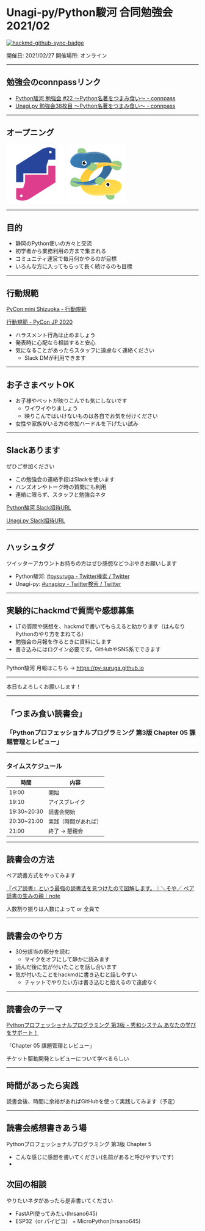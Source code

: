 # Unagi-py/Python駿河 合同勉強会 2021/02

[![hackmd-github-sync-badge](https://hackmd.io/4Smb9N4bR1qIuW0WC-gGlg/badge)](https://hackmd.io/4Smb9N4bR1qIuW0WC-gGlg)


<!-- ここにコラボレーションバッジを載せる -->

開催日: 2021/02/27
開催場所: オンライン

---

## 勉強会のconnpassリンク

- [Python駿河 勉強会 #22 ～Python名著をつまみ食い～ - connpass](https://py-suruga.connpass.com/event/204027/)
- [Unagi.py 勉強会38枚目 ～Python名著をつまみ食い～ - connpass](https://unagi-py.connpass.com/event/204028/)


---

## オープニング

<!-- logo -->

![pysuruga logo](https://github.com/py-suruga/report/blob/main/assets/img/python-suruga_logo.png?raw=true) ![unagipy logo](https://github.com/py-suruga/report/blob/main/assets/img/unagi-py_logo.png?raw=true)

---

## 目的

- 静岡のPython使いの方々と交流
- 初学者から業務利用の方まで集まれる
- コミュニティ運営で毎月何かやるのが目標
- いろんな方に入ってもらって長く続けるのも目標

---

## 行動規範

[PyCon mini Shizuoka - 行動規範](https://shizuoka.pycon.jp/code-of-conduct/)

[行動規範 - PyCon JP 2020](https://pycon.jp/2020/code-of-conduct/)

- ハラスメント行為は止めましょう
- 発表時に心配なら相談すると安心
- 気になることがあったらスタッフに遠慮なく連絡ください
  - Slack DMが利用できます

---

## お子さまペットOK

- お子様やペットが映りこんでも気にしないです
    - ワイワイやりましょう
    - 映りこんではいけないものは各自でお気を付けください
- 女性や家族がいる方の参加ハードルを下げたい試み

---

## Slackあります

ぜひご参加ください

- この勉強会の連絡手段はSlackを使います
- ハンズオンやトーク時の質問にも利用
- 連絡に限らず、スタッフと勉強会ネタ

[Python駿河 Slack招待URL](https://join.slack.com/t/py-suruga/shared_invite/zt-811b9pwj-R_RbCmlTlV4B5iVKxF5gfA)

[Unagi.py Slack招待URL](https://join.slack.com/t/unagi-py/shared_invite/zt-88t327i8-YHsIV~uWX313LPAaJDR9~Q)

---

## ハッシュタグ

ツイッターアカウントお持ちの方はぜひ感想などつぶやきお願いします

- Python駿河: [#pysuruga - Twitter検索 / Twitter](https://twitter.com/search?q=%23pysuruga&src=typed_query)
- Unagi-py: [#unagipy - Twitter検索 / Twitter](https://twitter.com/search?q=%23unagipy&src=typed_query)

---

## 実験的にhackmdで質問や感想募集

- LTの質問や感想を、hackmdで書いてもらえると助かります（はんなりPythonのやり方をまねてる）
- 勉強会の月報を作るときに資料にします
- 書き込みにはログイン必要です。GitHubやSNS系でできます

---

Python駿河 月報はこちら -> https://py-suruga.github.io

---

本日もよろしくお願いします！

---

## 「つまみ食い読書会」

### 「Pythonプロフェッショナルプログラミング 第3版 Chapter 05 課題管理とレビュー」

---

### タイムスケジュール

時間|内容
---|---
19:00|開始
19:10|アイスブレイク
19:30~20:30| 読書会開始
20:30~21:00| 実践（時間があれば）
21:00|終了 -> 懇親会

---

## 読書会の方法

ペア読書方式をやってみます

[『ペア読書』という最強の読書法を見つけたので図解します。｜＼そや／ ペア読書の生みの親｜note](https://note.com/1000tea_/n/nc4b9f41aee56)

人数割り振りは人数によって or 全員で

---

## 読書会のやり方

- 30分該当の部分を読む
  - マイクをオフにして静かに読みます
- 読んだ後に気が付いたことを話し合います
- 気が付いたことをhackmdに書き込むと話しやすい
  - チャットでやりたい方は書き込むと拾えるので遠慮なく

---

## 読書会のテーマ

[Pythonプロフェッショナルプログラミング 第3版 - 秀和システム あなたの学びをサポート！](https://www.shuwasystem.co.jp/book/9784798053820.html)

「Chapter 05 課題管理とレビュー」

チケット駆動開発とレビューについて学べるらしい

---

## 時間があったら実践

読書会後、時間に余裕があればGitHubを使って実践してみます（予定）

---

<!-- この先はスライドでなくてhackmd上での作業にします。 -->

## 読書会感想書きあう場

Pythonプロフェッショナルプログラミング 第3版 Chapter 5

- こんな感じに感想を書いてください(名前があると呼びやすいです)
-  


## 次回の相談

<!-- 次回何をするか相談してこちらに入れておきます -->

やりたいネタがあったら是非書いてください

- FastAPI使ってみたい(hrsano645)
- ESP32（or パイピコ） + MicroPython(hrsano645)